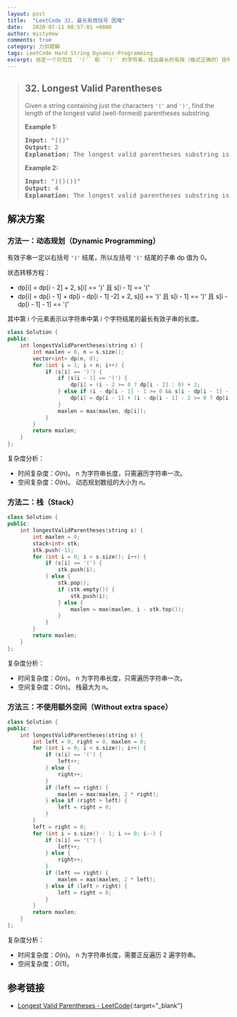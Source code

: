 ```yaml
---
layout: post
title:  "LeetCode 32. 最长有效括号 困难"
date:   2020-07-11 08:57:01 +0800
author: mistydew
comments: true
category: 力扣题解
tags: LeetCode Hard String Dynamic-Programming
excerpt: 给定一个只包含 `'('` 和 `')'` 的字符串，找出最长的有效（格式正确的）括号子串的长度。
---
```

> ## 32. Longest Valid Parentheses
> 
> Given a string containing just the characters `'('` and `')'`, find the length of the longest valid (well-formed) parentheses substring.
> 
> **Example 1:**
> 
> <pre>
> <strong>Input:</strong> "(()"
> <strong>Output:</strong> 2
> <strong>Explanation:</strong> The longest valid parentheses substring is "()"
> </pre>
> 
> **Example 2:**
> 
> <pre>
> <strong>Input:</strong> ")()())"
> <strong>Output:</strong> 4
> <strong>Explanation:</strong> The longest valid parentheses substring is "()()"
> </pre>

## 解决方案

### 方法一：动态规划（Dynamic Programming）

有效子串一定以右括号 `')'` 结尾，所以左括号 `'('` 结尾的子串 dp 值为 0。

状态转移方程：
* dp[i] = dp[i - 2] + 2, s[i] == ')' 且 s[i - 1] == '('
* dp[i] = dp[i - 1] + dp[i - dp[i - 1] -2] + 2, s[i] == ')' 且 s[i - 1] == ')' 且 s[i - dp[i - 1] - 1] == '('

其中第 i 个元素表示以字符串中第 i 个字符结尾的最长有效子串的长度。

```cpp
class Solution {
public:
    int longestValidParentheses(string s) {
        int maxlen = 0, n = s.size();
        vector<int> dp(n, 0);
        for (int i = 1; i < n; i++) {
            if (s[i] == ')') {
                if (s[i - 1] == '(') {
                    dp[i] = (i - 2 >= 0 ? dp[i - 2] : 0) + 2;
                } else if (i - dp[i - 1] - 1 >= 0 && s[i - dp[i - 1] - 1] == '(') {
                    dp[i] = dp[i - 1] + (i - dp[i - 1] - 2 >= 0 ? dp[i - dp[i - 1] - 2] : 0) + 2;
                }
                maxlen = max(maxlen, dp[i]);
            }
        }
        return maxlen;
    }
};
```

复杂度分析：
* 时间复杂度：*O*(n)。
  n 为字符串长度，只需遍历字符串一次。
* 空间复杂度：*O*(n)。
  动态规划数组的大小为 n。

### 方法二：栈（Stack）

```cpp
class Solution {
public:
    int longestValidParentheses(string s) {
        int maxlen = 0;
        stack<int> stk;
        stk.push(-1);
        for (int i = 0; i < s.size(); i++) {
            if (s[i] == '(') {
                stk.push(i);
            } else {
                stk.pop();
                if (stk.empty()) {
                    stk.push(i);
                } else {
                    maxlen = max(maxlen, i - stk.top());
                }
            }
        }
        return maxlen;
    }
};
```

复杂度分析：
* 时间复杂度：*O*(n)。
  n 为字符串长度，只需遍历字符串一次。
* 空间复杂度：*O*(n)。
  栈最大为 n。

### 方法三：不使用额外空间（Without extra space）

```cpp
class Solution {
public:
    int longestValidParentheses(string s) {
        int left = 0, right = 0, maxlen = 0;
        for (int i = 0; i < s.size(); i++) {
            if (s[i] == '(') {
                left++;
            } else {
                right++;
            }
            if (left == right) {
                maxlen = max(maxlen, 2 * right);
            } else if (right > left) {
                left = right = 0;
            }
        }
        left = right = 0;
        for (int i = s.size() - 1; i >= 0; i--) {
            if (s[i] == '(') {
                left++;
            } else {
                right++;
            }
            if (left == right) {
                maxlen = max(maxlen, 2 * left);
            } else if (left > right) {
                left = right = 0;
            }
        }
        return maxlen;
    }
};
```

复杂度分析：
* 时间复杂度：*O*(n)。
  n 为字符串长度，需要正反遍历 2 遍字符串。
* 空间复杂度：*O*(1)。

## 参考链接

* [Longest Valid Parentheses - LeetCode](https://leetcode.com/problems/longest-valid-parentheses/){:target="_blank"}
